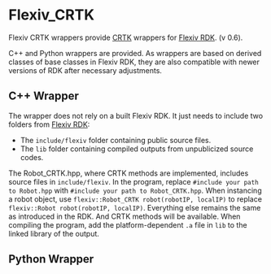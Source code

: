 # Flexiv_CRTK
Flexiv CRTK wrappers provide [CRTK](https://github.com/collaborative-robotics/documentation/wiki) wrappers for [Flexiv RDK](https://github.com/flexivrobotics/flexiv_rdk). (v 0.6). 

C++ and Python wrappers are provided. As wrappers are based on derived classes of base classes in Flexiv RDK, they are also compatible with newer versions of RDK after necessary adjustments.

## C++ Wrapper
The wrapper does not rely on a built Flexiv RDK. It just needs to include two folders from [Flexiv RDK](https://github.com/flexivrobotics/flexiv_rdk):
- The `include/flexiv` folder containing public source files.
- The `lib` folder containing compiled outputs from unpublicized source codes.

The Robot_CRTK.hpp, where CRTK methods are implemented, includes source files in `include/flexiv`. In the program, replace `#include your path to Robot.hpp` with `#include your path to Robot_CRTK.hpp`.
When instancing a robot object, use `flexiv::Robot_CRTK robot(robotIP, localIP)` to replace `flexiv::Robot robot(robotIP, localIP)`. Everything else remains the same as introduced in the RDK. And CRTK methods will be available.
When compiling the program, add the platform-dependent `.a` file in `lib` to the linked library of the output. 

## Python Wrapper
